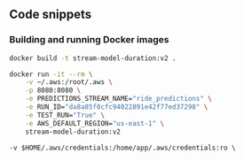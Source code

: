 ## Code snippets

### Building and running Docker images

```bash
docker build -t stream-model-duration:v2 .
```

```bash
docker run -it --rm \
    -v ~/.aws:/root/.aws \
    -p 8080:8080 \
    -e PREDICTIONS_STREAM_NAME="ride_predictions" \
    -e RUN_ID="da8a85f0cfc94022891e42f77ed37298" \
    -e TEST_RUN="True" \
    -e AWS_DEFAULT_REGION="us-east-1" \
    stream-model-duration:v2
```
    -v $HOME/.aws/credentials:/home/app/.aws/credentials:ro \